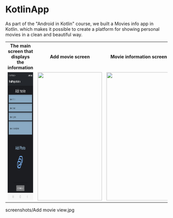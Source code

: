 # KotlinApp
As part of the "Android in Kotlin" course, we built a Movies info app in Kotlin. which makes it possible to create a platform for showing personal movies in a clean and beautiful way.


<table>
  <tr>
    <th>The main screen that displays the information</th>
    <th>Add movie screen</th>
    <th>Movie information screen</th>
    <th>Movie editing screen</th>
  </tr>
  <tr>
    <td><img src="screenshots/Add movie view.jpg" width="200" height="400"></td>
    <td><img src="Screenshot_20230510_113951_FinalProjectKotlin.jpg" width="200" height="400"></td>
    <td><img src="Screenshot_20230510_114002_FinalProjectKotlin.jpg" width="200" height="400"></td>
    <td><img src="Screenshot_20230510_114008_FinalProjectKotlin.jpg" width="200" height="400"></td>
  </tr>
</table>





screenshots/Add movie view.jpg
